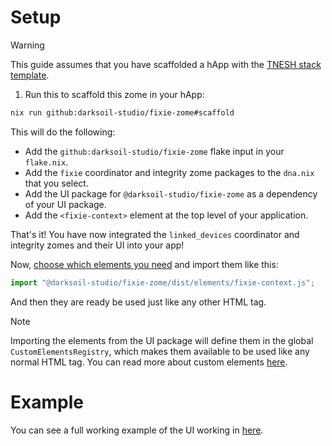 # Setup

> [!WARNING]
> This guide assumes that you have scaffolded a hApp with the [TNESH stack template](https://darksoil.studio/tnesh-stack).

1. Run this to scaffold this zome in your hApp:

```bash
nix run github:darksoil-studio/fixie-zome#scaffold
```

This will do the following:
  - Add the `github:darksoil-studio/fixie-zome` flake input in your `flake.nix`.
  - Add the `fixie` coordinator and integrity zome packages to the `dna.nix` that you select.
  - Add the UI package for `@darksoil-studio/fixie-zome` as a dependency of your UI package.
  - Add the `<fixie-context>` element at the top level of your application.

That's it! You have now integrated the `linked_devices` coordinator and integrity zomes and their UI into your app!

Now, [choose which elements you need](/elements/fixie-context.md) and import them like this:

```js
import "@darksoil-studio/fixie-zome/dist/elements/fixie-context.js";
```

And then they are ready be used just like any other HTML tag. 

> [!NOTE]
> Importing the elements from the UI package will define them in the global `CustomElementsRegistry`, which makes them available to be used like any normal HTML tag. You can read more about custom elements [here](https://darksoil.studio/tnesh-stack/guides/custom-elements).

# Example

You can see a full working example of the UI working in [here](https://github.com/darksoil-studio/fixie-zome/blob/main/ui/demo/index.html).

